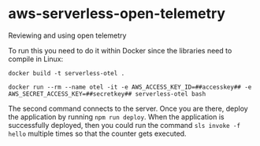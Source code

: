 # aws-serverless-open-telemetry
Reviewing and using open telemetry


To run this you need to do it within Docker since the libraries need to compile in Linux:
```
docker build -t serverless-otel .

docker run --rm --name otel -it -e AWS_ACCESS_KEY_ID=##accesskey## -e AWS_SECRET_ACCESS_KEY=##secretkey## serverless-otel bash
```

The second command connects to the server.  Once you are there, deploy the application by running `npm run deploy`.  When the application is successfully deployed, then you could run the command `sls invoke -f hello` multiple times so that the counter gets executed.